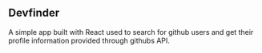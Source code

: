 ## Devfinder

A simple app built with React used to search for github users and get their profile information provided through githubs API.
